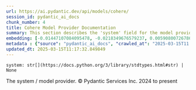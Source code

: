 ```yaml
---
url: https://ai.pydantic.dev/api/models/cohere/
session_id: pydantic_ai_docs
chunk_number: 4
title: Cohere Model Provider Documentation
summary: This section describes the 'system' field for the model provider in Pydantic, which is either a string type or None, and provides a link to Python's standard string types documentation.
embedding: [-0.01447107084095478, -0.0218349676579237, 0.005908007267862558, 0.00023392194998450577, 0.00041443033842369914, -0.012032202444970608, -0.024064404889941216, -0.02942856401205063, -0.009694671258330345, 0.009971662424504757, -0.02317262999713421, -0.0328335240483284, 0.010741831734776497, -0.026131700724363327, -0.01591682620346546, 0.011802502907812595, -0.006999080069363117, 0.05426313728094101, -0.026401935145258904, 0.04548050835728645, 0.006972056347876787, 0.010113535448908806, 0.013863042928278446, 0.005752622149884701, 0.009120422415435314, -0.0063606505282223225, -0.042913276702165604, 0.013018558733165264, -0.022902395576238632, 0.032887570559978485, -0.02276727743446827, -0.04742619767785072, 0.028590837493538857, -0.0010057799518108368, 0.014741305261850357, -0.02594253607094288, -0.0009196426253765821, 0.003925159573554993, 0.01588980294764042, 0.02749638631939888, -0.0004152748151682317, -0.03037438541650772, 0.021456638351082802, 0.026442470028996468, -0.003097565844655037, 0.034211721271276474, -0.02276727743446827, 0.005688441451638937, 0.00648901192471385, -0.017281511798501015, -0.029725821688771248, -0.00928931962698698, 0.01014731451869011, -0.01338337641209364, -0.008377277292311192, -0.0431024432182312, -0.008228648453950882, 0.02945558726787567, -0.0293474942445755, -0.01906506158411503, 0.004019741900265217, -0.058316659182310104, -0.057397861033678055, 0.030536526814103127, 0.011984910815954208, -0.013572540134191513, -0.02564527839422226, 0.012538892216980457, -0.08577250689268112, -0.002670257119461894, -0.013099629431962967, -0.002443935489282012, -0.043345652520656586, 0.01370090153068304, 0.020375700667500496, -0.032779473811388016, 0.016173548996448517, 0.05550621822476387, 0.06647774577140808, -0.029914986342191696, -0.0366978794336319, 0.0025216280482709408, -0.0057864016853272915, 0.00985005684196949, 0.019348807632923126, 0.0037089718971401453, -0.049588076770305634, 0.00043174222810193896, 0.004188638646155596, -0.01430893037468195, -0.027753109112381935, -0.02164580300450325, 0.00815433356910944, 0.04966914653778076, 0.04491301625967026, -0.008140821941196918, -0.028698930516839027, -0.03386041522026062, -0.0032056597992777824, -0.029617728665471077, -0.01599789783358574, 0.003550209105014801, -0.06939628720283508, 0.024888619780540466, 0.01303207129240036, 0.021780921146273613, 0.05972187966108322, -0.03783286362886429, 0.0011400528019294143, -0.0008470170432701707, -0.05529002845287323, 0.030293315649032593, 0.021821456030011177, -0.013518493622541428, -0.040778424590826035, 0.0379679836332798, 0.00759359635412693, -0.011207986623048782, 0.005583725403994322, -0.013018558733165264, -0.024131963029503822, -0.05885712802410126, 0.011674141511321068, 0.007850319147109985, 0.01836245134472847, 0.03840035945177078, 0.0014178879791870713, -0.09112315624952316, -0.06701821833848953, -0.016646461561322212, -0.0025081161875277758, -0.03845440596342087, -0.026591099798679352, 0.004715596325695515, -0.024983203038573265, -0.0480477400124073, -0.02001088298857212, -0.024240057915449142, -0.020591888576745987, 0.06404563784599304, -0.005340514238923788, -0.009931127540767193, -0.01929476112127304, 0.0020976972300559282, 0.009991929866373539, 0.02022707089781761, -0.018686732277274132, 0.007080150302499533, -0.03558991849422455, 0.04737215116620064, 0.002938802819699049, 0.03977855667471886, 0.009519019164144993, 0.06890986114740372, -0.04429147392511368, -0.009052864275872707, 0.006613995414227247, 0.035157542675733566, 0.041994478553533554, -0.04318351298570633, -0.002445624442771077, 0.02410493977367878, -0.026847822591662407, 0.04075140133500099, -0.021470151841640472, -0.00043216446647420526, 0.04040009528398514, -0.022605136036872864, -0.039967719465494156, -0.05988401919603348, -0.029266422614455223, 0.017835494130849838, -0.08247564733028412, -0.03296864032745361, -0.03177960589528084, 0.01169440895318985, 0.027577456086874008, -0.04812880977988243, -0.03807607665657997, -0.005506033077836037, 0.003729239571839571, 0.012133540585637093, -0.061397336423397064, -0.06804510951042175, 0.008086774498224258, -0.00592827470973134, -0.00985681265592575, 0.03407660126686096, 0.06264041364192963, 0.00830296240746975, 0.019875766709446907, 0.03345506265759468, 0.041697222739458084, -0.00594854261726141, 0.03159044310450554, -0.011836281977593899, -0.01744365319609642, -0.010809389874339104, 0.016376225277781487, -0.003874490736052394, -0.01298477966338396, 0.052371494472026825, 0.01928124949336052, -0.0017151462379842997, -0.01588980294764042, -0.02307804860174656, -0.02894214168190956, 0.008620488457381725, -0.09296075254678726, -0.003918403759598732, -0.043345652520656586, 0.013065850362181664, 0.006897741928696632, 0.016160037368535995, -0.01568712666630745, -0.022632161155343056, -0.044372547417879105, 0.01682211272418499, 0.0685855820775032, -0.03199579566717148, 0.00306716444902122, 0.024077916517853737, 0.018119240179657936, 3.6312794691184536e-05, -0.015457428060472012, 0.026023605838418007, -0.0025300728157162666, -0.0016695440281182528, 0.015619568526744843, -0.053803738206624985, 0.01630866713821888, 0.02041623555123806, 0.04661549627780914, -0.005918140988796949, -0.03286054730415344, -0.02142961509525776, 0.005009476561099291, 0.03464409336447716, 0.022334901615977287, -0.03577908128499985, -0.028185484930872917, -0.011910596862435341, 0.04839904233813286, 0.04637228325009346, 0.06226208806037903, 0.03896785154938698, -0.008255671709775925, -0.03529265895485878, 0.010708051733672619, 0.020740516483783722, 0.01775442250072956, 0.016484320163726807, 0.009552798233926296, -0.04791262000799179, 0.026442470028996468, -0.004583857022225857, -0.05631692335009575, 0.007985437288880348, 0.04388612508773804, -0.0517229326069355, -0.018011145293712616, -0.0014271772233769298, -0.032887570559978485, -0.04431850090622902, -0.0522904247045517, -0.0342927910387516, 0.0019794695544987917, -0.04372398182749748, 0.021807944402098656, -0.04204852879047394, 0.040778424590826035, 0.02614521235227585, 0.020159512758255005, -0.01764632947742939, -0.039859626442193985, -0.015565522015094757, 0.020186536014080048, 0.04769643396139145, -0.03161746636033058, 0.028482742607593536, -0.043129466474056244, 0.00461425818502903, -0.00814757775515318, 0.015470939688384533, -0.03150937333703041, 0.030806761234998703, -0.006377540063112974, 0.006711955647915602, -0.028644884005188942, 0.02206466719508171, 0.04783155024051666, 0.034617070108652115, -0.005019610282033682, 0.005982321687042713, -0.033211849629879, -0.031131044030189514, 0.04383207485079765, 0.018294893205165863, 0.049588076770305634, -0.026212770491838455, 0.05766809731721878, 0.005999211687594652, 0.008188112638890743, 7.610908505739644e-05, -0.07609810680150986, 0.015349334105849266, 0.0155925452709198, -0.010944507084786892, 0.00630660355091095, 0.001440688967704773, -0.017700375989079475, 0.008600221015512943, -0.01744365319609642, 0.01713288389146328, -0.026239793747663498, -0.029725821688771248, -0.005864094011485577, 0.0024135340936481953, -0.00928256381303072, -0.04418338090181351, -0.04175126925110817, -0.00574248842895031, -0.03888678178191185, -0.03396850824356079, 0.020699981600046158, 0.010228385217487812, 0.023024000227451324, -0.020591888576745987, 0.011262033134698868, 0.0052222865633666515, -0.010951262898743153, -0.01149173267185688, -0.016497831791639328, -0.006097171455621719, 0.007059882860630751, -0.03250924125313759, 0.005884361919015646, 0.0755576342344284, -0.0313742533326149, -0.014714282006025314, -0.01590331457555294, -0.03213091194629669, -0.012437554076313972, -0.010654005222022533, -0.0006945877685211599, -0.04675061255693436, -0.01897048018872738, 0.0025402067694813013, -0.007066638674587011, 0.010613469406962395, 0.008978549391031265, -0.020240582525730133, 0.007019347511231899, 0.026901869103312492, -0.04729108139872551, -0.02894214168190956, 0.03526563569903374, 0.012538892216980457, -0.05982997268438339, -0.020281117409467697, 0.014511605724692345, 0.014511605724692345, -0.025996582582592964, 0.017970610409975052, -0.030806761234998703, 0.010579690337181091, -0.016051944345235825, -0.008242160081863403, -0.029509635642170906, -0.029158329591155052, 0.015295286662876606, -0.007573328912258148, -0.027726085856556892, -0.04612907022237778, 0.03531968221068382, -0.017903052270412445, 0.024969691410660744, 0.013673878274857998, -0.02237543649971485, 0.03437386080622673, 0.07074745744466782, 0.026293842121958733, -0.014660235494375229, -0.034319814294576645, 0.011106648482382298, 0.04102163389325142, -0.013234746642410755, 0.0013418844901025295, -0.02105128765106201, -0.012072737328708172, 0.06723440438508987, -0.0007507459376938641, -0.007526037748903036, -0.04091354086995125, -0.01795709878206253, 0.019646067172288895, 0.009066375903785229, 0.02214573696255684, 0.02421303279697895, -0.026320865377783775, 0.021105334162712097, -0.005462119821459055, 0.049290817230939865, 0.04215662181377411, 0.02810441330075264, -0.029590705409646034, 0.015376357361674309, 0.01917315647006035, -0.008748849853873253, -0.028536789119243622, 0.0708015039563179, -0.0671263113617897, 0.036076340824365616, -0.01097153127193451, -0.009154202416539192, -0.024077916517853737, 0.020186536014080048, 0.006445098668336868, 0.05180400237441063, 0.06755869090557098, -0.01991630159318447, -0.06447800993919373, -0.004144725389778614, -0.02051081694662571, 0.007924634031951427, 0.014849399216473103, -0.026847822591662407, -0.01960553042590618, 0.03394148498773575, -0.018038170412182808, 0.049804262816905975, -0.007803028449416161, 0.024807550013065338, -0.009681159630417824, 0.059559740126132965, -0.02092968113720417, -0.0328335240483284, 0.003445493057370186, 0.02503724955022335, 0.0071814884431660175, 0.03969748318195343, 0.015741175040602684, -0.047561317682266235, -0.01318070013076067, -0.008059751242399216, 0.0018511080415919423, -0.004695328883826733, -0.0037934202700853348, 0.023118583485484123, -0.030536526814103127, 0.046642519533634186, 0.018821850419044495, -0.03126616030931473, -0.004340645857155323, 0.032049842178821564, -0.025874977931380272, 0.04002176597714424, -0.019956836476922035, 0.030833784490823746, 0.028239531442523003, 0.027334244921803474, -0.008829920552670956, -0.04596693068742752, 0.008039483800530434, -0.02348339930176735, 0.025199390947818756, -0.05131758004426956, -0.014606188051402569, -0.030509503558278084, -0.022280855104327202, -0.012842906638979912, 0.010674272663891315, 0.018430009484291077, 0.017808470875024796, 0.012592939659953117, -0.03888678178191185, 0.0016247864114120603, 0.02091616950929165, 0.01920017972588539, -0.006951788906008005, 0.03813012316823006, 0.001791994203813374, -0.04318351298570633, 0.058532845228910446, -0.03304971009492874, 0.06253232061862946, -0.03648168966174126, -0.016024921089410782, -0.004239307716488838, -0.009370390325784683, -0.03561694175004959, 9.336821676697582e-05, 0.04331862926483154, -0.01643027365207672, 0.04510217905044556, -0.01988927833735943, -0.002442246535792947, -0.01318745594471693, -0.03326589614152908, -0.05793832987546921, 0.02330774813890457, -0.012403775006532669, 0.000675586867146194, -0.017930075526237488, 0.05220935493707657, -0.033590178936719894, -0.00425619725137949, 0.013099629431962967, -0.018700243905186653, -0.00800570473074913, -0.0293474942445755, 0.0032242382876574993, -0.007647643331438303, 0.028644884005188942, 0.0002020427054958418, -0.021078310906887054, 0.025874977931380272, 0.011059356853365898, -0.02296995371580124, -0.019213691353797913, 0.012403775006532669, -0.04042711853981018, -0.04947998374700546, -0.01711937226355076, -0.0006325182039290667, -0.011316080577671528, -0.014754817821085453, -0.038724638521671295, -0.0037562630604952574, -0.0069923242554068565, 0.0016239419346675277, -0.02114586904644966, 0.015160169452428818, -0.011890329420566559, -0.0040062302723526955, 0.022861860692501068, -0.0008689736132510006, 0.011761967092752457, 0.0016822112957015634, 0.009627113118767738, -0.01990278996527195, 0.06550490111112595, -0.0085731977596879, -0.00033378213993273675, -0.010674272663891315, 0.01876780390739441, -0.022226808592677116, 0.016443785279989243, 0.03126616030931473, 0.03148235008120537, 0.05161483585834503, 0.0064079416915774345, 0.02001088298857212, -0.003122900379821658, 0.032995663583278656, -0.012552403844892979, -0.04237280786037445, 0.012309192679822445, -0.0033610446844249964, 0.04504813253879547, -0.023740122094750404, -0.03280649706721306, 0.019132619723677635, 0.026510028168559074, -0.03199579566717148, 0.04361588880419731, -0.02514534443616867, 0.010309455916285515, -0.032266028225421906, -0.023442864418029785, -0.00116032047662884, 0.02401035837829113, -0.04742619767785072, 0.04394017159938812, 0.01733556017279625, 0.007884099148213863, -0.009309587068855762, 0.0015572278061881661, -0.006235667038708925, 0.003638035384938121, 0.030239269137382507, -0.028077390044927597, 0.04972319304943085, 0.00651603564620018, -0.03096890263259411, 0.03948129713535309, 0.016862647607922554, -0.030131174251437187, -0.02544260211288929, -0.012951000593602657, 0.018646197393536568, 0.001273481291718781, -0.0028695552609860897, 0.0037799086421728134, 0.01226865779608488, -0.02225383184850216, 0.015214216895401478, -0.015930337831377983, -0.05131758004426956, 0.03331994637846947, 0.018956968560814857, -0.018078705295920372, 0.0012540580937638879, 0.052695777267217636, 0.00762062007561326, -0.03761667758226395, 0.006610617507249117, 0.025604743510484695, -0.03569801151752472, 0.02645598165690899, -0.008606976829469204, 0.023672563955187798, -0.010471596382558346, -0.01445755921304226, 0.016646461561322212, 0.015079098753631115, -0.015119634568691254, 0.013890066184103489, 0.03099592588841915, -0.03572503477334976, -0.0199973713606596, -0.022956442087888718, 0.0015133145498111844, 0.0018460411811247468, 0.024361662566661835, -0.01661943644285202, 0.0034758944530040026, 0.007147709373384714, 0.006637641228735447, 0.052560657262802124, -0.024456245824694633, 0.005631016567349434, 0.04626419022679329, 0.012572672218084335, 0.0013849531533196568, -0.00795165728777647, 0.025793906301259995, -0.001380730653181672, -0.013268526643514633, -0.01661943644285202, -0.015768198296427727, 0.00907313171774149, -0.012038958258926868, -0.023875240236520767, -0.0007127441349439323, -0.020146001130342484, -0.03132020682096481, 0.03772477060556412, 0.028158461675047874, 0.0008681291365064681, 0.05161483585834503, -0.04034604877233505, -0.0015090921660885215, -0.016160037368535995, 0.0051648616790771484, 0.006411319598555565, 0.009735207073390484, 0.014146788977086544, -0.022442996501922607, -0.03086080774664879, -0.0009669337305240333, 0.019754160195589066, -0.014660235494375229, -0.03180662915110588, 0.019659578800201416, 0.009194737300276756, 0.03396850824356079, 0.00313978991471231, 0.020686469972133636, 0.02225383184850216, 0.03950832039117813, 0.03242817148566246, 0.030806761234998703, 0.007384164724498987, -0.001226190128363669, -0.004604124464094639, 0.023118583485484123, -0.015511474572122097, -0.04629121348261833, 0.05423611402511597, 0.00334584410302341, 0.021997109055519104, -0.030131174251437187, 0.031239137053489685, 0.05280387029051781, -0.02473999187350273, 0.026685681194067, 0.035238612443208694, 0.006184997968375683, 0.04061628133058548, 0.02421303279697895, -0.007417943794280291, 0.0018527969950810075, 0.0047696433030068874, 0.03488730639219284, -0.05366862192749977, 0.007012591697275639, 0.055154912173748016, 0.026726216077804565, -0.011593070812523365, -0.003830577479675412, -0.010140558704733849, -0.037373464554548264, -0.02850976586341858, -0.04526432231068611, 0.007073394488543272, -0.016376225277781487, -0.033590178936719894, 0.007357141003012657, 0.01318070013076067, -0.020456770434975624, 0.01948392577469349, -0.006789647974073887, 0.00835700985044241, -0.009248784743249416, 0.003729239571839571, 0.0008558841072954237, 0.018956968560814857, 0.013768460601568222, -0.025388555601239204, -0.027726085856556892, 0.02676675282418728, -0.027118057012557983, -0.008323230780661106, -0.00043913145782426, -0.022524066269397736, -0.0046480377204716206, -0.0008791074506007135, -0.012714545242488384, 0.023956310003995895, 0.004519676323980093, -0.05118246003985405, -0.026955915614962578, 0.019835229963064194, -0.009093399159610271, -0.024807550013065338, -0.0032377501484006643, 0.013511737808585167, 0.002263216068968177, 0.006245800759643316, -0.018294893205165863, 0.014349465258419514, -0.02176740951836109, 0.022402461618185043, 0.035157542675733566, 0.024294104427099228, -0.025077784433960915, 0.02020004764199257, 0.014957493171095848, 0.001176365651190281, -0.020037906244397163, 0.010613469406962395, 0.01824084483087063, 0.026388423517346382, 0.007634131703525782, -0.028347624465823174, 0.023767147213220596, 0.0003857178962789476, -0.006174864247441292, 0.011207986623048782, -0.0021787676960229874, -0.0006232289015315473, 0.0005721376510336995, 0.07490907609462738, -0.024996714666485786, -0.0009390657651238143, -0.010532399639487267, 0.018389474600553513, 0.0020909414160996675, -0.03364422544836998, -0.0103635024279356, -0.013653610832989216, -0.016376225277781487, 0.02492915652692318, 0.014984517358243465, -0.006401185877621174, -0.026320865377783775, -0.015376357361674309, -0.016484320163726807, 0.013876554556190968, 0.03315780311822891, 0.01601140946149826, 0.0259560476988554, -0.023632029071450233, 0.02195657417178154, 0.013802239671349525, -0.03413064777851105, -0.02163229137659073, 0.0067660026252269745, -0.04123782366514206, -0.02330774813890457, 0.018078705295920372, -0.007417943794280291, 0.015957362949848175, 0.009329854510724545, 0.0032056597992777824, 0.035535868257284164, -0.06031639501452446, -0.035238612443208694, 0.008174601010978222, -0.007222023792564869, 0.026901869103312492, -0.016984254121780396, 0.07582787424325943, 0.03453600034117699, 0.0007566572749055922, -0.019308272749185562, 0.009937883354723454, 0.019659578800201416, -0.01978118345141411, 0.016538366675376892, 0.035238612443208694, -0.034427907317876816, 0.032779473811388016, -0.012315948493778706, 0.012349728494882584, -0.008762361481785774, -0.01814626343548298, 0.023956310003995895, 0.016984254121780396, 0.031536396592855453, -0.026104677468538284, -0.002943869912996888, -0.009667648002505302, 0.021916037425398827, -0.0054013170301914215, -0.024861596524715424, -0.0286178607493639, -0.012951000593602657, -0.002052095253020525, 0.01553849782794714, -0.021213427186012268, 0.009377146139740944, 0.030239269137382507, 0.008275939151644707, 0.05312815308570862, -0.020240582525730133, 0.022105202078819275, -0.016160037368535995, 0.011302568018436432, 0.031104018911719322, 0.020862122997641563, -0.035643965005874634, -0.02369958721101284, 0.037400487810373306, -0.0073976763524115086, -0.03096890263259411, -0.0023729989770799875, 0.026104677468538284, -0.007748981472104788, -0.0017193686217069626, -0.02001088298857212, -0.026104677468538284, -0.030536526814103127, -0.025483136996626854, -0.008586709387600422, 0.012599695473909378, 0.006999080069363117, -0.025402067229151726, 0.001661099260672927, -0.0006768535822629929, -0.010836413130164146, -0.010910728015005589, 0.0027293709572404623, -0.008890722878277302, -0.006931521464139223, 0.02103777602314949, -0.011093136854469776, -0.0021112090907990932, 0.007762493100017309, 0.02975284680724144, 0.02195657417178154, 0.0035975000355392694, 0.0064079416915774345, 0.03661680966615677, 0.023037511855363846, -0.023834705352783203, 0.0027124814223498106, -0.016146525740623474, 0.0024405575823038816, 0.016876161098480225, -0.03767072409391403, 0.026199258863925934, -0.002928669098764658, 0.018700243905186653, 0.011924108490347862, 0.046102046966552734, 0.04907463118433952, 0.005107436794787645, -0.018308404833078384, 0.017673352733254433, -0.013086117804050446, 0.028698930516839027, -0.002570608165115118, 0.004675060976296663, 0.005853960290551186, 0.0007165443385019898, 0.047642387449741364, 0.02410493977367878, -0.04083247110247612, 0.01184979360550642, -0.007830051705241203, 0.010640493594110012, -0.01621408574283123, 0.018389474600553513, 0.05056092143058777, 0.056803345680236816, 0.02432112768292427, 0.028536789119243622, -0.02194306254386902, 0.001627319841645658, -0.033292923122644424, 0.012241634540259838, 0.05034473538398743, -0.008775873109698296, -0.019673090428113937, 0.06020830199122429, -0.026523541659116745, -0.0018764425767585635, 0.024186009541153908, 0.012437554076313972, -0.02730722166597843, 0.01848405785858631, 0.00980276521295309, -0.0031837031710892916, -0.01824084483087063, 0.01876780390739441, 0.009768986143171787, 0.020591888576745987, -0.026820799335837364, 0.004485896788537502, -0.002612832235172391, -0.008992061018943787, 0.05383076146245003, -0.028482742607593536, -0.020740516483783722, -0.0011425863485783339, 0.026185747236013412, -0.0030232511926442385, 0.017159907147288322, -0.03286054730415344, -0.02894214168190956, 0.004040009342133999, -0.003911647945642471, 0.0010792500106617808, -0.013998160138726234, -0.03183365240693092, -0.0071814884431660175, -0.017254488542675972, -0.029833916574716568, 0.023145606741309166, 0.023645540699362755, -0.006397807504981756, -0.0398055799305439, -0.004833824001252651, -0.03415767103433609, -0.0053878054022789, -0.05047985166311264, 0.01764632947742939, 0.0044487398117780685, 0.011390394531190395, 0.002626344095915556, -0.02176740951836109, 0.019443390890955925, 0.008019216358661652, -0.042129598557949066, 0.03280649706721306, -0.004718974232673645, -0.01834893971681595, 0.01886238530278206, -0.05631692335009575, 0.036265503615140915, 0.009904103353619576, 0.004948673769831657, -0.03407660126686096, -0.0033509109634906054, -0.007553061470389366, 0.014295418746769428, 0.0003808620967902243, -0.005941786803305149, 0.033914461731910706, 0.06620751321315765, 0.04666954278945923, -0.005124326329678297, 0.031428299844264984, -0.0015690504806116223, -0.016443785279989243, -0.0009390657651238143, 0.010187850333750248, 0.021375568583607674, 0.023415841162204742, 0.04326458275318146, 0.006208643317222595, 0.037589654326438904, 0.02511831931769848, -0.030752714723348618, -0.00010571879101917148, 0.01601140946149826, -0.006242422852665186, 0.00019074772717431188, 0.004773021209985018, 0.02492915652692318, 0.02607765421271324, -0.03394148498773575, 0.03756263107061386, -0.007748981472104788, -0.019673090428113937, -0.026037117466330528, 0.01452511828392744, 0.03850845247507095, -0.046642519533634186, -0.02717210352420807, -0.002253082348033786, 0.027064010500907898, -0.013065850362181664, -0.003357666777446866, -0.0006042280001565814, -0.030833784490823746, 0.011012066155672073, -0.03150937333703041, -0.019038038328289986, -0.03629252687096596, -0.0019693358335644007, -0.015579033643007278, 0.05961378663778305, 0.015362845733761787, -0.01128905639052391, 0.0038812465500086546, 0.025766883045434952, 0.009931127540767193, 0.011012066155672073, 0.015322309918701649, 0.001003246521577239, 0.022199785336852074, -0.027415314689278603, 0.006678176112473011, 0.024469757452607155, -0.013160432688891888, 0.003975828643888235, -0.007188244257122278, -0.030725691467523575, 0.02956368215382099, -0.0017953721107915044, 0.004371047019958496, 0.027861202135682106, -0.012288925237953663, -0.006259312387555838, -0.022915907204151154, 0.001758214901201427, -0.016741042956709862, -0.0047797770239412785, -0.004229173995554447, -0.006461988668888807, -0.02278078906238079, -0.009552798233926296, -0.0047696433030068874, -0.0046108802780508995, 0.006198509596288204, 0.05315517634153366, 0.03891380503773689, 0.03210388869047165, -0.015430403873324394, -0.004178504925221205, -0.009829789400100708, 0.024091428145766258, 0.008850187994539738, 0.015376357361674309, -0.03129318356513977, 0.008127310313284397, 0.03269840404391289, -0.03599526733160019, 0.011572803370654583, -0.01836245134472847, -0.010235141031444073, 0.01452511828392744, 0.026118189096450806, -0.006867340765893459, -0.027861202135682106, -0.01622759737074375, -0.017254488542675972, 0.02371309883892536, 0.01920017972588539, 0.006735600996762514, -0.033698271960020065, 0.00020573732035700232, -0.003323887474834919, -0.02894214168190956, -0.0012287236750125885, 0.012295681051909924, -0.0032799742184579372, 0.022497043013572693, -0.0014846021076664329, 0.011741699650883675, -0.006458610761910677, 0.0030604086350649595, 0.01221461035311222, 0.002535139676183462, -0.008485371246933937, -0.016173548996448517, 0.02492915652692318, 0.0022463263012468815, -0.021159380674362183, 0.024158986285328865, 0.010849925689399242, -0.0467776358127594, 0.002161877928301692, -0.011174206621944904, -0.03259031102061272, -0.024172497913241386, 0.011917352676391602, 0.011052601039409637, -0.006276201922446489, 0.028401672840118408, 0.01005948893725872, 0.0005159794818609953, -0.02063242346048355, 0.019456902518868446, -0.003884624456986785, -0.009951394982635975, 0.017767934128642082, -0.010120291262865067, 0.016646461561322212, -0.009586578235030174, -0.017605794593691826, -0.019619042053818703, -0.009181225672364235, -0.01629515551030636, 0.003200592938810587, 0.004597368650138378, 0.0015352711779996753, 0.05364159867167473, -0.049696169793605804, -0.03221198171377182, -0.034617070108652115, -0.007809784263372421, -0.025496648624539375, -0.03377934545278549, 0.005698575172573328, -0.031347230076789856, 0.012444309890270233, 0.0040636551566421986, -0.0163221787661314, 0.007985437288880348, 0.015524986200034618, -0.008289450779557228, 0.0572357214987278, -0.0020672958344221115, 0.05766809731721878, 0.035860151052474976, 0.012606451287865639, -0.01609247922897339, -0.008032727986574173, 0.014741305261850357, -0.0015048697823658586, 0.018389474600553513, 0.0036211456172168255, -0.0137549489736557, -0.01276859175413847, 0.02245650812983513, 0.011012066155672073, 0.0041852607391774654, -0.011464709416031837, 0.03167151287198067, 0.00913393497467041, -0.004337267950177193, 0.02206466719508171, 0.0051648616790771484, -0.03291459381580353, 0.010903972201049328, -0.01734907180070877, -0.04691275209188461, -0.00024342240067198873, 0.023348283022642136, -0.00502974446862936, -0.0022682829294353724, 0.024091428145766258, -0.03869761526584625, -0.020497305318713188, -0.011633605696260929, -0.018011145293712616, -0.004887870978564024, -0.06809915602207184, 0.004566967487335205, 0.00651941355317831, -0.004810178652405739, -0.021308010444045067, 0.012038958258926868, 0.02328072302043438, -0.03015819750726223, 0.016173548996448517, 0.005864094011485577, 0.00684369495138526, 0.004658171441406012, -0.00288475607521832, -0.02001088298857212, -0.00022843280748929828, 0.01734907180070877, 0.00015147923841141164, -0.024807550013065338, -0.008066507056355476, -0.019119108095765114, 0.00425619725137949, -0.012680765241384506, 0.028969164937734604, 0.004955429583787918, 0.025523671880364418, 0.0016661661211401224, -0.013194211758673191, -0.01722746528685093, -0.0014229548396542668, -0.0029827160760760307, -0.01390357781201601, -0.028780000284314156, -0.0033965129405260086, -0.012349728494882584, 0.026199258863925934, 0.04502110928297043, -0.011052601039409637, 0.02748287469148636, -0.04464277997612953, -0.009302831254899502, -0.005766133777797222, 0.03213091194629669, -0.036265503615140915, -0.029293447732925415, -0.01755174621939659, 0.07026103883981705, 0.013660366646945477, -0.020645935088396072, 0.005529678426682949, 0.020672958344221115, -0.013849531300365925, -0.025577718392014503, -0.018227333202958107, 0.004675060976296663, -0.028780000284314156, -0.007005835883319378, 0.037184301763772964, -0.0020419612992554903, -0.004033253528177738, 0.03507646918296814, -0.0008335052989423275, 7.75869339122437e-05, 0.011626849882304668, 0.0006236511399038136, 0.008390788920223713, 0.03107699565589428, 0.023618517443537712, -0.0077962726354599, -0.027118057012557983, 0.047453220933675766, -0.007748981472104788, 0.005739110521972179, 0.017051812261343002, -0.04661549627780914, -0.026010094210505486, -0.00743821170181036, 0.02340232953429222, 0.04410231113433838, 0.008546173572540283, -0.007870587520301342, 0.011403906159102917, -0.0006810760241933167, -0.02402387000620365, 0.03572503477334976, -0.044561710208654404, -0.04369695857167244, 0.027050498872995377, -0.059343550354242325, -0.00014303441275842488, -0.016484320163726807, -0.0013841085601598024, 0.018835362046957016, 0.03742751479148865, 0.014498094096779823, 0.009377146139740944, 0.014025183394551277, -0.01764632947742939, 0.040156882256269455, -0.0029084014240652323, -0.03937320411205292, 0.02799632027745247, 0.0019355564145371318, 0.003050274681299925, -0.0215512216091156, -0.0051851291209459305, 0.021591756492853165, -0.033482085913419724, -0.012849662452936172, -0.03804905340075493, -0.023848216980695724, 0.03940022736787796, 0.020375700667500496, -0.002004804089665413, 0.007215267978608608, 0.012032202444970608, 0.01149173267185688, 0.016659973189234734, -0.05034473538398743, 0.013491470366716385, -0.03526563569903374, 0.02996903471648693, -0.0027563944458961487, -0.008458347991108894, -0.047453220933675766, -0.02730722166597843, 0.011937620118260384, -0.0044014486484229565, 0.017565259709954262, -0.02330774813890457, -0.03745453804731369, -0.02532099559903145, 0.026347888633608818, 0.020672958344221115, -0.04831797257065773, 0.010282432660460472, 0.012309192679822445, -0.017984122037887573, 0.00795841310173273, 0.015984386205673218, 0.04856118559837341, 0.030536526814103127, -0.04515622556209564, 0.009991929866373539, -0.01134310383349657, -0.010336479172110558, 0.015552009455859661, -0.009343366138637066, -0.028996188193559647, -0.004776399116963148, -0.0012709478614851832, 0.00914069078862667, -0.0022226807195693254, -0.010870193131268024, -0.015254751779139042, 0.00923527218401432, -0.007667911238968372, 0.02288888394832611, -0.006769380532205105, -0.05212828516960144, -0.02257811278104782, 0.02197008579969406, -0.012315948493778706, -0.01744365319609642, 0.048993561416864395, -0.013944112695753574, 0.008674535900354385, 0.010599957779049873, 0.02709103375673294, 0.02740180306136608, -0.047155965119600296, -0.01722746528685093, 0.00010693273361539468, -0.021686337888240814, -0.002087563509121537, -0.01076885499060154, -0.0286178607493639, -0.02656407654285431, -0.005316868890076876, -0.030914856120944023, -0.00613095099106431, -0.005549946334213018, -0.002489537699148059, 0.0013613075716421008, 0.009877080097794533, -0.018443521112203598, -0.05653310939669609, 0.014065719209611416, -0.016457296907901764, 0.024807550013065338, 0.010478352196514606, -0.000929776462726295, -0.01621408574283123, 0.019727136939764023, -0.0053641595877707005, 0.00011896662908839062, 0.0207270048558712, 0.05566835775971413, -0.021483663469552994, 0.007451723329722881, -0.019443390890955925, 0.0028678663074970245, 0.002193968277424574, -0.01190384104847908, -0.005306734703481197, 0.03537372872233391, -0.0019541350193321705, 0.020997239276766777, 0.02052432857453823, -0.012518624775111675, -0.009255540557205677, 0.028050366789102554, 0.007073394488543272, 0.03199579566717148, -0.007877343334257603, 0.008917747065424919, 0.01886238530278206, 0.007640887517482042, 0.031752582639455795, -0.014565653167665005, -0.003830577479675412, -0.016849135980010033, 0.01553849782794714, -0.021726874634623528, 0.007748981472104788, 0.03210388869047165, -0.017565259709954262, -0.01553849782794714, 0.003300241893157363, 0.051236510276794434, -0.011809258721768856, 0.028185484930872917, 0.02421303279697895, -0.007039615418761969, -0.008390788920223713, -0.04042711853981018, 0.03813012316823006, -0.004668305162340403, -0.037400487810373306, -0.00023371083079837263, -0.006718711461871862, -0.008242160081863403, 0.02255108952522278, -0.019443390890955925, -0.0326443575322628, 0.02615872398018837, -0.0007613019552081823, 0.007634131703525782, -0.004404826555401087, -0.01991630159318447, 0.0017903052503243089, 0.026604611426591873, 0.02359149418771267, -0.013153676874935627, 0.02913130633533001, 0.026010094210505486, 0.011018821969628334, -0.01225514616817236, 0.002442246535792947, 0.014295418746769428, -0.040183909237384796, 0.01755174621939659, 0.034211721271276474, 0.023659052327275276, 0.0029911608435213566, 0.013065850362181664, 0.011383638717234135, 0.0012405463494360447, -0.04607502371072769, 0.015741175040602684, -0.0063809179700911045, -0.017511211335659027, 0.015633080154657364, -0.0050432560965418816, -0.011018821969628334, -0.03634657338261604, -0.004310244228690863, 0.008985305204987526, 0.01168765313923359, 0.0027631502598524094, -0.002771595260128379, -0.012349728494882584, 0.009242028929293156, 0.061829712241888046, 0.021483663469552994, 0.03048248030245304, 0.008606976829469204, 0.01765984110534191, 0.029509635642170906, 0.024456245824694633, 0.011079625226557255, -0.009302831254899502, 0.009579821489751339, 0.009066375903785229, -0.006337004713714123, 0.0009373768116347492, -0.012228122912347317, -0.027658525854349136, 0.024794038385152817, 0.016484320163726807, 0.03315780311822891, 0.0031279672402888536, -0.030212245881557465, 0.008336742408573627, 0.009863568469882011, 0.007789516821503639, -0.009714939631521702, 0.0020689847879111767, -0.014916958287358284, 0.003763018874451518, 0.01630866713821888, 0.007296338211745024, 0.02902321144938469, 0.009194737300276756, -0.032779473811388016, 0.015349334105849266, 0.000841527886223048, 0.006367406342178583, 0.03148235008120537, 0.003438737243413925, 0.012248390354216099, 0.04112973064184189, -0.0012422354193404317, -0.013599563390016556, 0.012309192679822445, -0.03229305148124695, 0.004840579815208912, 0.032157935202121735, -0.017970610409975052, 0.01467374712228775, 0.004404826555401087, 0.009194737300276756, -0.00964062474668026, 0.010282432660460472, -0.01524124015122652, 0.0018375962972640991, 0.022294366732239723, 0.0073774089105427265, 0.018632685765624046, 0.011505244299769402, -0.02842869609594345, -0.016146525740623474, -0.04445361718535423, 0.0009880458237603307, 0.04423742741346359, 0.00667142029851675, 0.0008799519273452461, 0.028266554698348045, -0.006239044945687056, -0.019754160195589066, 0.003945427481085062, 0.00666804239153862, -0.004958807490766048, -0.003962317015975714, -0.017578771337866783, -0.0035670986399054527]
metadata : {"source": "pydantic_ai_docs", "crawled_at": "2025-03-15T11:17:32.849849", "url_path": "/api/models/cohere/", "chunk_size": 153}
updated_dt: 2025-03-15T11:17:32.849849
---
```

```
system: str[](https://docs.python.org/3/library/stdtypes.html#str) | None

```

The system / model provider.
© Pydantic Services Inc. 2024 to present